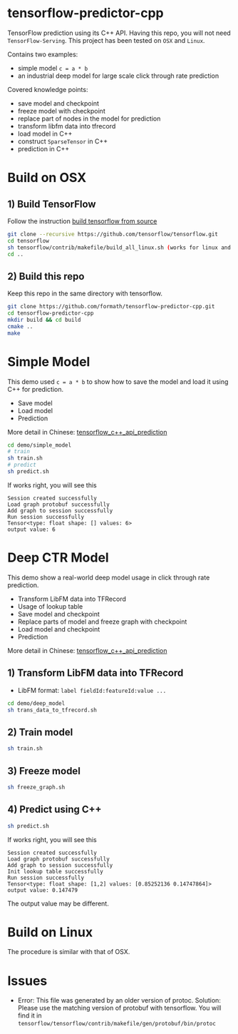 tensorflow-predictor-cpp
========

TensorFlow prediction using its C++ API.
Having this repo, you will not need `TensorFlow-Serving`. This project has been tested on `OSX` and `Linux`.


Contains two examples:
* simple model `c = a * b`
* an industrial deep model for large scale click through rate prediction

Covered knowledge points:
* save model and checkpoint
* freeze model with checkpoint
* replace part of nodes in the model for prediction
* transform libfm data into tfrecord
* load model in C++
* construct `SparseTensor` in C++
* prediction in C++

# Build on OSX

## 1) Build TensorFlow
Follow the instruction [build tensorflow from source](https://github.com/tensorflow/tensorflow/tree/master/tensorflow/contrib/makefile)
```bash
git clone --recursive https://github.com/tensorflow/tensorflow.git
cd tensorflow
sh tensorflow/contrib/makefile/build_all_linux.sh (works for linux and osx)
cd ..
```

## 2) Build this repo
Keep this repo in the same directory with tensorflow.
```bash
git clone https://github.com/formath/tensorflow-predictor-cpp.git
cd tensorflow-predictor-cpp
mkdir build && cd build
cmake ..
make
```

# Simple Model
This demo used `c = a * b` to show how to save the model and load it using C++ for prediction.
* Save model
* Load model
* Prediction

More detail in Chinese: [tensorflow_c++_api_prediction](http://mathmach.com/2017/10/09/tensorflow_c++_api_prediction_first/)
```bash
cd demo/simple_model
# train
sh train.sh
# predict
sh predict.sh
```
If works right, you will see this
```
Session created successfully
Load graph protobuf successfully
Add graph to session successfully
Run session successfully
Tensor<type: float shape: [] values: 6>
output value: 6
```

# Deep CTR Model
This demo show a real-world deep model usage in click through rate prediction.
* Transform LibFM data into TFRecord
* Usage of lookup table
* Save model and checkpoint
* Replace parts of model and freeze graph with checkpoint
* Load model and checkpoint
* Prediction

More detail in Chinese: [tensorflow_c++_api_prediction](http://mathmach.com/2017/10/11/tensorflow_c++_api_prediction_second/)

## 1) Transform LibFM data into TFRecord
* LibFM format: `label fieldId:featureId:value ...`
```bash
cd demo/deep_model
sh trans_data_to_tfrecord.sh
```

## 2) Train model
```bash
sh train.sh
```

## 3) Freeze model
```bash
sh freeze_graph.sh
```

## 4) Predict using C++
```bash
sh predict.sh
```
If works right, you will see this
```
Session created successfully
Load graph protobuf successfully
Add graph to session successfully
Init lookup table successfully
Run session successfully
Tensor<type: float shape: [1,2] values: [0.85252136 0.14747864]>
output value: 0.147479
```
The output value may be different.

# Build on Linux
The procedure is similar with that of OSX.

# Issues
* Error: This file was generated by an older version of protoc.
Solution: Please use the matching version of protobuf with tensorflow. You will find it in `tensorflow/tensorflow/contrib/makefile/gen/protobuf/bin/protoc`


